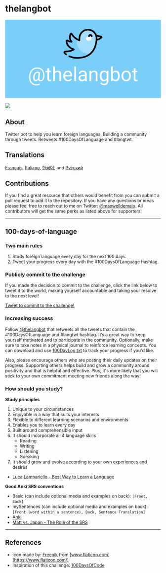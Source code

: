 # thelangbot

![Readme banner image](./static/ReadmeBanner.png)

<a href="https://twitter.com/thelangbot/"><img src="https://img.shields.io/twitter/follow/thelangbot?style=social"></a>

## About
Twitter bot to help you learn foreign languages. Building a community through tweets. Retweets #100DaysOfLanguage and #langtwt.

## Translations
[Français](./translations/README_fr.md), [Italiano](./translations/README_it.md), [한국어](./translations/README_kr.md), and [Ру́сский](./translations/README_ru.md)

## Contributions

If you find a great resource that others would benefit from you can submit a pull request to add it to the repository. If you have any questions or ideas please feel free to reach out to me on Twitter: [@maxwelldemaio](https://twitter.com/maxwelldemaio). All contributors will get the same perks as listed above for supporters!

------

## 100-days-of-language

### Two main rules
1. Study foreign language every day for the next 100 days.
2. Tweet your progress every day with the #100DaysOfLanguage hashtag.

### Publicly commit to the challenge
If you made the decision to commit to the challenge, click the link below to tweet it to the world, making yourself accountable and taking your resolve to the next level!

[Tweet to commit to the challenge!](https://twitter.com/intent/tweet?text=I%27m%20publicly%20committing%20to%20the%20100DaysOfLanguage%20Challenge%20starting%20today!%20Learn%20more%20and%20join%20me!%20Hey%20@thelangbot%20@maxwelldemaio%20&url=https://github.com/maxwelldemaio/100-days-of-language&hashtags=100DaysOfLanguage)

### Increasing success
Follow [@thelangbot](https://twitter.com/thelangbot) that retweets all the tweets that contain the #100DaysOfLanguage and #langtwt hashtag. It’s a great way to keep yourself motivated and to participate in the community. Optionally, make sure to take notes in a physical journal to reinforce learning concepts. You can download and use [100DayLog.txt](./languageLog/100DayLog.txt) to track your progress if you'd like.

Also, please encourage others who are posting their daily updates on their progress. Supporting others helps build and grow a community around positivity and that is helpful and effective. Plus, it's more likely that you will stick to your own commitment meeting new friends along the way!

### How should you study?
**Study principles**
1. Unique to your circumstances
2. Enjoyable in a way that suits your interests
3. Flexible to different learning scenarios and environments
4. Enables you to learn every day
5. Built around comprehensible input
6. It should incorporate all 4 language skills
    - Reading
    - Writing
    - Listening
    - Speaking
7. It should grow and evolve according to your own experiences and desires
- [Luca Lampariello - Best Way to Learn a Language](https://www.youtube.com/watch?v=SDLlhUv519k)

**Good Anki SRS conventions**
- Basic (can include optional media and examples on back): `[Front, Back]`
- mySentences (can include optional media and examples on back): `[Front (word within a sentence), Back, Sentence Translation]`
- [Anki](https://ankiweb.net/)
- [Matt vs. Japan - The Role of the SRS](https://www.youtube.com/watch?v=wrBFhsnBQ2k)

------

## References
- Icon made by: [Freepik](https://www.freepik.com) from [www.flaticon.com](https://www.flaticon.com/)
- Inspiration of this challenge: [100DaysOfCode](https://www.100daysofcode.com/)
